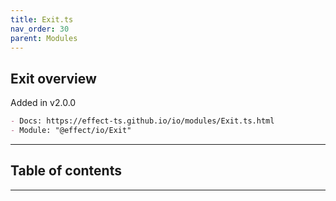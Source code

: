```yaml
---
title: Exit.ts
nav_order: 30
parent: Modules
---
```


## Exit overview

Added in v2.0.0

```md
- Docs: https://effect-ts.github.io/io/modules/Exit.ts.html
- Module: "@effect/io/Exit"
```

---

<h2 class="text-delta">Table of contents</h2>

---
